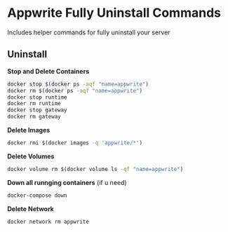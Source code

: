 # Appwrite Fully Uninstall Commands

Includes helper commands for fully uninstall your server


## Uninstall

**Stop and Delete Containers**

```sh
docker stop $(docker ps -aqf "name=appwrite")
docker rm $(docker ps -aqf "name=appwrite")
docker stop runtime
docker rm runtime
docker stop gateway
docker rm gateway
```

**Delete Images**

```sh
docker rmi $(docker images -q 'appwrite/*')
```

**Delete Volumes**

```sh
docker volume rm $(docker volume ls -qf "name=appwrite")
```

**Down all runnging containers** (if u need)

```sh
docker-compose down
```

**Delete Network**

```sh
docker network rm appwrite
```


